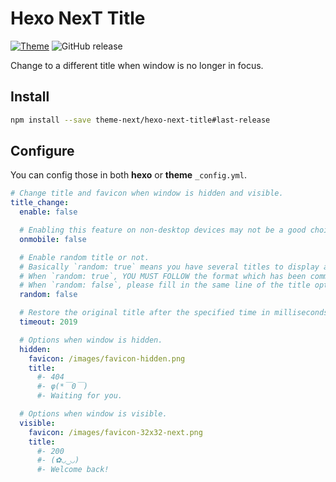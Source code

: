 # Hexo NexT Title

[![Theme](https://img.shields.io/badge/NexT-v7.3.0+-blue.svg)](https://theme-next.org)
![GitHub release](https://img.shields.io/github/release/theme-next/hexo-next-title.svg)

Change to a different title when window is no longer in focus.

## Install
```bash
npm install --save theme-next/hexo-next-title#last-release
```

## Configure
You can config those in both **hexo** or **theme** `_config.yml`.

```yml next/_config.yml
# Change title and favicon when window is hidden and visible.
title_change:
  enable: false

  # Enabling this feature on non-desktop devices may not be a good choice, but it depends on you.
  onmobile: false

  # Enable random title or not.
  # Basically `random: true` means you have several titles to display and `random: false` means you have only one title to display.
  # When `random: true`, YOU MUST FOLLOW the format which has been commented in two title options below.
  # When `random: false`, please fill in the same line of the title option, like `title: one title`.
  random: false

  # Restore the original title after the specified time in milliseconds.
  timeout: 2019

  # Options when window is hidden.
  hidden:
    favicon: /images/favicon-hidden.png
    title:
      #- 404
      #- φ(*￣0￣)
      #- Waiting for you.

  # Options when window is visible.
  visible:
    favicon: /images/favicon-32x32-next.png
    title:
      #- 200
      #- (✿◡‿◡)
      #- Welcome back!
```
